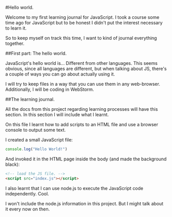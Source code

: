 #Hello world.

Welcome to my first learning journal for JavaScript.
I took a course some time ago for JavaScript but to be honest I didn't put the interest necessary to learn it.

So to keep myself on track this time, I want to kind of journal everything together.

##First part: The hello world.

JavaScript's hello world is... Different from other languages.
This seems obvious, since all languages are different, but when talking about JS,
there's a couple of ways you can go about actually using it.

I will try to keep files in a way that you can use them in any web-browser.
Additionally, I will be coding in WebStorm.

##The learning journal.

All the docs from this project regarding learning processes will have this section.
In this section I will include what I learnt.

On this file I learnt how to add scripts to an HTML file and use a browser console to output some text.

I created a small JavaScript file:
```js
console.log("Hello World!")
```


And invoked it in the HTML page inside the body (and made the background black):
```html 
<!-- load the JS file. -->
<script src="index.js"></script>
```

I also learnt that I can use node.js to execute the JavaScript code independently.
Cool.

I won't include the node.js information in this project.
But I might talk about it every now on then.